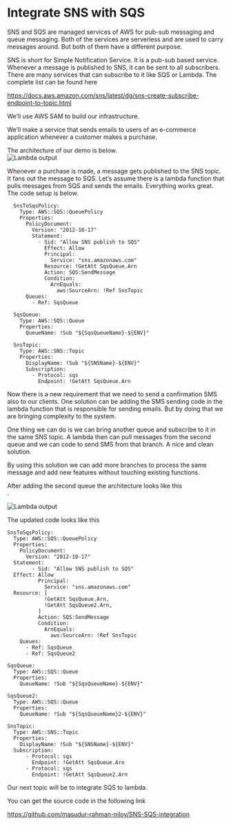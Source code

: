# Integrate SNS with SQS  
  
  
SNS and SQS are managed services of AWS for pub-sub messaging and queue messaging. Both of the services are serverless and are used to carry messages around. But both of them have a different purpose.   
  
SNS is short for Simple Notification Service. It is a pub-sub based service. Whenever a message is published to SNS, it can be sent to all subscribers. There are many services that can subscribe to it like SQS or Lambda. The complete list can be found here  
  
https://docs.aws.amazon.com/sns/latest/dg/sns-create-subscribe-endpoint-to-topic.html  
  
We’ll use AWS SAM to build our infrastructure.   
  
We’ll make a service that sends emails to users of an e-commerce application whenever a customer makes a purchase.   
  
The architecture of our demo is below.  
  ![Lambda output](https://drive.google.com/uc?id=17PjQeozxYlin5rkvkilYiOjPgyp1R3ti)
  
Whenever a purchase is made, a message gets published to the SNS topic. It fans out the message to SQS. Let’s assume there is a lambda function that pulls messages from SQS and sends the emails. Everything works great. The code setup is below.  
  

      SnsToSqsPolicy:  
        Type: AWS::SQS::QueuePolicy  
        Properties:  
          PolicyDocument:  
            Version: "2012-10-17"  
            Statement:  
              - Sid: "Allow SNS publish to SQS"  
                Effect: Allow  
                Principal:  
                  Service: "sns.amazonaws.com"  
                Resource: !GetAtt SqsQueue.Arn  
                Action: SQS:SendMessage  
                Condition:  
                  ArnEquals:  
                    aws:SourceArn: !Ref SnsTopic  
          Queues:  
            - Ref: SqsQueue  
      
      SqsQueue:  
        Type: AWS::SQS::Queue  
        Properties:  
          QueueName: !Sub "${SqsQueueName}-${ENV}"  
      
      SnsTopic:  
        Type: AWS::SNS::Topic  
        Properties:  
          DisplayName: !Sub "${SNSName}-${ENV}"  
          Subscription:  
            - Protocol: sqs  
              Endpoint: !GetAtt SqsQueue.Arn  

  
  
Now there is a new requirement that we need to send a confirmation SMS also to our clients. One solution can be adding the SMS sending code in the lambda function that is responsible for sending emails. But by doing that we are bringing complexity to the system.   
  
One thing we can do is we can bring another queue and subscribe to it in the same SNS topic. A lambda then can pull messages from the second queue and we can code to send SMS from that branch. A nice and clean solution.   
  
By using this solution we can add more branches to process the same message and add new features without touching existing functions.   
  
After adding the second queue the architecture looks like this  
.  

![Lambda output](https://drive.google.com/uc?id=1BOUuK4LxiYquCEm0r1NyROdq-zfjo0yT)
  
The updated code looks like this  
  

    SnsToSqsPolicy:  
      Type: AWS::SQS::QueuePolicy  
      Properties:  
        PolicyDocument:  
          Version: "2012-10-17"  
      Statement:  
            - Sid: "Allow SNS publish to SQS"  
      Effect: Allow  
              Principal:  
                Service: "sns.amazonaws.com"  
      Resource: [  
                !GetAtt SqsQueue.Arn,  
                !GetAtt SqsQueue2.Arn,  
              ]  
              Action: SQS:SendMessage  
              Condition:  
                ArnEquals:  
                  aws:SourceArn: !Ref SnsTopic  
        Queues:  
          - Ref: SqsQueue  
          - Ref: SqsQueue2  
      
    SqsQueue:  
      Type: AWS::SQS::Queue  
      Properties:  
        QueueName: !Sub "${SqsQueueName}-${ENV}"  
      
    SqsQueue2:  
      Type: AWS::SQS::Queue  
      Properties:  
        QueueName: !Sub "${SqsQueueName}2-${ENV}"  
      
    SnsTopic:  
      Type: AWS::SNS::Topic  
      Properties:  
        DisplayName: !Sub "${SNSName}-${ENV}"  
      Subscription:  
          - Protocol: sqs  
            Endpoint: !GetAtt SqsQueue.Arn  
          - Protocol: sqs  
            Endpoint: !GetAtt SqsQueue2.Arn

  
Our next topic will be to integrate SQS to lambda.

You can get the source code in the following link  
  
https://github.com/masudur-rahman-niloy/SNS-SQS-integration
